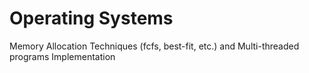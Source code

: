 # Operating Systems 
Memory Allocation Techniques (fcfs, best-fit, etc.) and Multi-threaded programs Implementation
